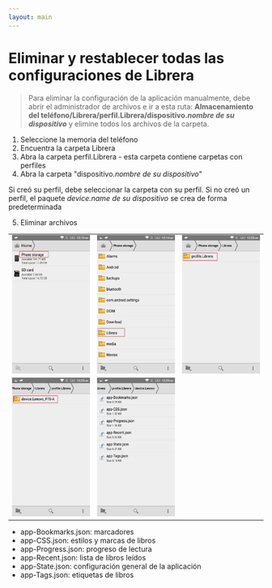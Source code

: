 ```yaml
---
layout: main
---
```


# Eliminar y restablecer todas las configuraciones de Librera

> Para eliminar la configuración de la aplicación manualmente, debe abrir el administrador de archivos e ir a esta ruta:
> **Almacenamiento del teléfono/Librera/perfil.Librera/dispositivo._nombre de su dispositivo_** y elimine todos los archivos de la carpeta.

1. Seleccione la memoria del teléfono
2. Encuentra la carpeta Librera
3. Abra la carpeta perfil.Librera - esta carpeta contiene carpetas con perfiles
4. Abra la carpeta &quot;dispositivo._nombre de su dispositivo_&quot;

Si creó su perfil, debe seleccionar la carpeta con su perfil.
Si no creó un perfil, el paquete _device.name de su dispositivo_ se crea de forma predeterminada

5. Eliminar archivos

||||
|-|-|-|
|![](1.png)|![](2.png)|![](3.png)|
|![](4.png)|![](5.png)||


* app-Bookmarks.json: marcadores
* app-CSS.json: estilos y marcas de libros
* app-Progress.json: progreso de lectura
* app-Recent.json: lista de libros leídos
* app-State.json: configuración general de la aplicación
* app-Tags.json: etiquetas de libros

